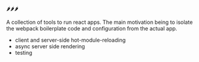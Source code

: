 🌶🌶🌶

A collection of tools to run react apps. The main motivation being to isolate the webpack boilerplate code and configuration from the actual app.

* client and server-side hot-module-reloading
* async server side rendering
* testing
